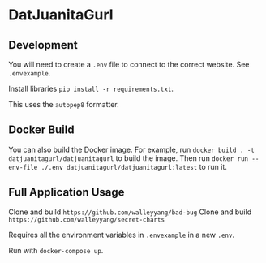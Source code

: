 # DatJuanitaGurl

## Development

You will need to create a `.env` file to connect to the correct website. See `.envexample`.

Install libraries `pip install -r requirements.txt`.

This uses the `autopep8` formatter.

## Docker Build

You can also build the Docker image. For example, run `docker build . -t datjuanitagurl/datjuanitagurl` to build the image. Then run `docker run --env-file ./.env datjuanitagurl/datjuanitagurl:latest` to run it.

## Full Application Usage

Clone and build `https://github.com/walleyyang/bad-bug`
Clone and build `https://github.com/walleyyang/secret-charts`

Requires all the environment variables in `.envexample` in a new `.env`.

Run with `docker-compose up`.
